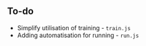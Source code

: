 ## To-do

- Simplify utilisation of training - `train.js`
- Adding automatisation for running - `run.js`
